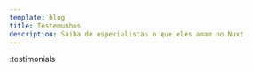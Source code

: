 ```yaml
---
template: blog
title: Testemunhos
description: Saiba de especialistas o que eles amam no Nuxt
---
```


:testimonials
